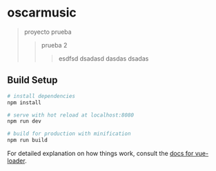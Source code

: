 # oscarmusic

> proyecto prueba 
>>prueba 2
>>>esdfsd
dsadasd
dasdas
dsadas

## Build Setup

``` bash
# install dependencies
npm install

# serve with hot reload at localhost:8080
npm run dev

# build for production with minification
npm run build
```

For detailed explanation on how things work, consult the [docs for vue-loader](http://vuejs.github.io/vue-loader).
